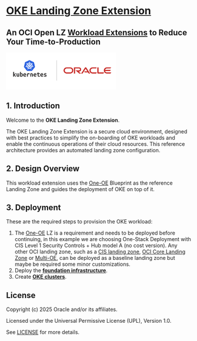 # **[OKE Landing Zone Extension](#)**   <!-- omit from toc -->
## **An OCI Open LZ [Workload Extensions](#) to Reduce Your Time-to-Production**  <!-- omit from toc -->

 <img src="../../../commons/images/icon_oke.jpg" height="100">

## **1. Introduction**
Welcome to the **OKE Landing Zone Extension**.

The OKE Landing Zone Extension is a secure cloud environment, designed with best practices to simplify the on-boarding of OKE workloads and enable the continuous operations of their cloud resources. This reference architecture provides an automated landing zone configuration.
&nbsp;

## **2. Design Overview**
This workload extension uses the [One-OE](https://github.com/oracle-quickstart/terraform-oci-open-lz/tree/master/blueprints/one-oe) Blueprint as the reference Landing Zone and guides the deployment of OKE on top of it.
&nbsp;

## **3. Deployment**

These are the required steps to provision the OKE workload:

 1. The [One-OE](https://github.com/oracle-quickstart/terraform-oci-open-lz/tree/master/blueprints/one-oe) LZ is a requirement and needs to be deployed before continuing, in this example we are choosing One-Stack Deployment with CIS Level 1 Security Controls + Hub model A (no cost version). Any other OCI landing zone, such as a [CIS landing zone](https://github.com/oci-landing-zones/oci-cis-landingzone-quickstart), [OCI Core Landing Zone](https://github.com/oci-landing-zones/terraform-oci-core-landingzone) or [Multi-OE](https://github.com/oci-landing-zones/oci-landing-zone-operating-entities/tree/master/blueprints/multi-oe/generic_v1/runtime), can be deployed as a baseline landing zone but maybe be required some minor customizations.
 2. Deploy the [**foundation infrastructure**](1_oke_extension).
 3. Create [**OKE clusters**](2_oke/).



## License <!-- omit from toc -->

Copyright (c) 2025 Oracle and/or its affiliates.

Licensed under the Universal Permissive License (UPL), Version 1.0.

See [LICENSE](/LICENSE) for more details.

